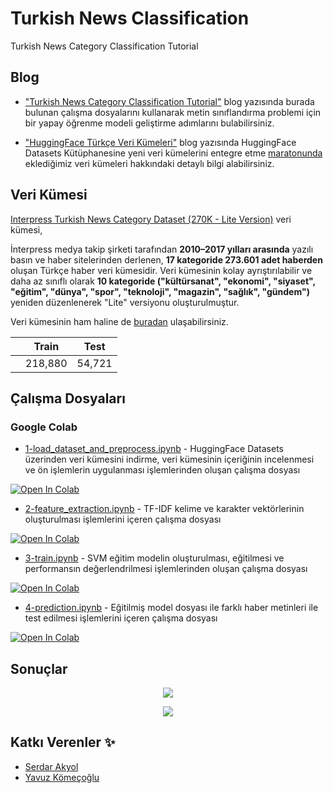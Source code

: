 # Turkish News Classification
Turkish News Category Classification Tutorial

## Blog

- ["Turkish News Category Classification Tutorial"](https://medium.com/kodiks/turkish-news-category-classification-tutorial-6b9317b49915) blog yazısında burada bulunan çalışma dosyalarını kullanarak metin sınıflandırma problemi için bir yapay öğrenme modeli geliştirme adımlarını bulabilirsiniz.


- ["HuggingFace Türkçe Veri Kümeleri"](https://medium.com/kodiks/huggingface-turkce-verikumeleri-6d213dd63966) blog yazısında HuggingFace Datasets Kütüphanesine yeni veri kümelerini entegre etme [maratonunda](https://discuss.huggingface.co/t/open-to-the-community-one-week-team-effort-to-reach-v2-0-of-hf-datasets-library/2176) eklediğimiz veri kümeleri hakkındaki detaylı bilgi alabilirsiniz.


## Veri Kümesi

[Interpress Turkish News Category Dataset (270K - Lite Version)](https://huggingface.co/datasets/interpress_news_category_tr_lite)
 veri kümesi, 

İnterpress medya takip şirketi tarafından **2010–2017 yılları arasında** yazılı basın ve haber sitelerinden derlenen, **17 kategoride 273.601 adet haberden** oluşan Türkçe haber veri kümesidir. Veri kümesinin kolay ayrıştırılabilir ve daha az sınıflı olarak **10 kategoride ("kültürsanat", "ekonomi", "siyaset", "eğitim", "dünya", "spor", "teknoloji", "magazin", "sağlık", "gündem")** yeniden düzenlenerek "Lite" versiyonu oluşturulmuştur. 

Veri kümesinin ham haline de [buradan](https://huggingface.co/datasets/interpress_news_category_tr) ulaşabilirsiniz.


|                       |     Train     |     Test     | 
|:---------------------:|:-------------:|:------------:|
|                       |    218,880    |    54,721    |


## Çalışma Dosyaları


### Google Colab


- [1-load_dataset_and_preprocess.ipynb](https://colab.research.google.com/github/kodiks/turkish-news-classification/blob/main/notebooks/load_dataset_and_preprocess.ipynb) - HuggingFace Datasets üzerinden veri kümesini indirme, veri kümesinin içeriğinin incelenmesi ve ön işlemlerin uygulanması işlemlerinden oluşan çalışma dosyası

[![Open In Colab](https://colab.research.google.com/assets/colab-badge.svg)](https://colab.research.google.com/github/kodiks/turkish-news-classification/blob/main/notebooks/load_dataset_and_preprocess.ipynb)


- [2-feature_extraction.ipynb](https://colab.research.google.com/github/kodiks/turkish-news-classification/blob/main/notebooks/feature_extraction.ipynb) - TF-IDF kelime ve karakter vektörlerinin oluşturulması işlemlerini içeren çalışma dosyası

[![Open In Colab](https://colab.research.google.com/assets/colab-badge.svg)](https://colab.research.google.com/github/kodiks/turkish-news-classification/blob/main/notebooks/feature_extraction.ipynb)
   

- [3-train.ipynb](https://colab.research.google.com/github/kodiks/turkish-news-classification/blob/main/notebooks/train.ipynb) - SVM eğitim modelin oluşturulması, eğitilmesi ve performansın değerlendrilmesi işlemlerinden oluşan çalışma dosyası

[![Open In Colab](https://colab.research.google.com/assets/colab-badge.svg)](https://colab.research.google.com/github/kodiks/turkish-news-classification/blob/main/notebooks/train.ipynb)

- [4-prediction.ipynb](https://colab.research.google.com/github/kodiks/turkish-news-classification/blob/main/notebooks/prediction.ipynb) - Eğitilmiş model dosyası ile farklı haber metinleri ile test edilmesi işlemlerini içeren çalışma dosyası

[![Open In Colab](https://colab.research.google.com/assets/colab-badge.svg)](https://colab.research.google.com/github/kodiks/turkish-news-classification/blob/main/notebooks/prediction.ipynb)


## Sonuçlar

<p align="center">
  <img src="https://github.com/kodiks/turkish-news-classification/blob/main/results/results.png" />
</p>

<p align="center">
  <img src="https://github.com/kodiks/turkish-news-classification/blob/main/results/CF_2000_2000.png" />
</p>


## Katkı Verenler ✨

- [Serdar Akyol](https://www.linkedin.com/in/serdarakyol55/)
- [Yavuz Kömeçoğlu](https://www.linkedin.com/in/yavuzkomecoglu/)